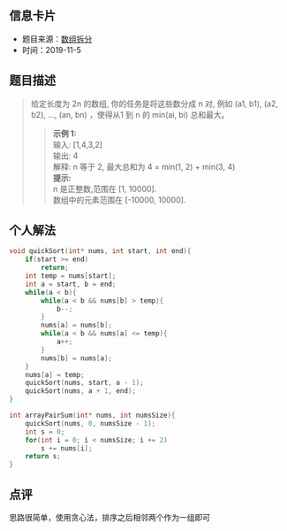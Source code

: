 ## 信息卡片
* 题目来源：[数组拆分](https://leetcode-cn.com/problems/array-partition-i/)
* 时间：2019-11-5

## 题目描述
> 给定长度为 2n 的数组, 你的任务是将这些数分成 n 对, 例如 (a1, b1), (a2, b2), ..., (an, bn) ，使得从1 到 n 的 min(ai, bi) 总和最大。<br>
>> **示例 1:** <br>
输入: [1,4,3,2] <br>
输出: 4 <br>
解释: n 等于 2, 最大总和为 4 = min(1, 2) + min(3, 4)<br>
**提示:**<br>
n 是正整数,范围在 [1, 10000]. <br>
数组中的元素范围在 [-10000, 10000].

## 个人解法
```c
void quickSort(int* nums, int start, int end){
    if(start >= end)
        return;
    int temp = nums[start];
    int a = start, b = end;
    while(a < b){
        while(a < b && nums[b] > temp){
            b--;
        }
        nums[a] = nums[b];
        while(a < b && nums[a] <= temp){
            a++;
        }
        nums[b] = nums[a];
    }
    nums[a] = temp;
    quickSort(nums, start, a - 1);
    quickSort(nums, a + 1, end);
}

int arrayPairSum(int* nums, int numsSize){
    quickSort(nums, 0, numsSize - 1);
    int s = 0;
    for(int i = 0; i < numsSize; i += 2)
        s += nums[i];
    return s;
}
``` 



## 点评
思路很简单，使用贪心法，排序之后相邻两个作为一组即可
